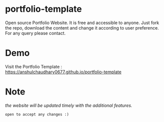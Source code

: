# portfolio-template

Open source Portfolio Website. It is free and accessible to anyone. Just fork the repo, download the content and change it according to user preference.
For any query please contact.

# Demo
Visit the Portfolio Template : https://anshulchaudhary0677.github.io/portfolio-template

# Note
_the website will be updated timely with the additional features._

`open to accept any changes :)`


